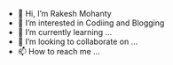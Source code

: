 - 👋 Hi, I’m Rakesh Mohanty
- 👀 I’m interested in Codiing and Blogging
- 🌱 I’m currently learning ...
- 💞️ I’m looking to collaborate on ...
- 📫 How to reach me ...

<!---
rkm28/rkm28 is a ✨ special ✨ repository because its `README.md` (this file) appears on your GitHub profile.
You can click the Preview link to take a look at your changes.
--->
